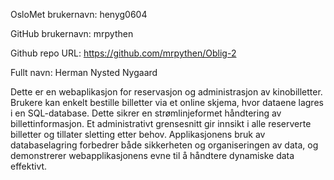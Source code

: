 OsloMet brukernavn: henyg0604

GitHub brukernavn: mrpythen

Github repo URL: https://github.com/mrpythen/Oblig-2

Fullt navn: Herman Nysted Nygaard

Dette er en webaplikasjon for  reservasjon og administrasjon av kinobilletter. Brukere kan enkelt bestille billetter via et online skjema, hvor dataene lagres i en SQL-database. Dette sikrer en strømlinjeformet håndtering av billettinformasjon. Et administrativt grensesnitt gir innsikt i alle reserverte billetter og tillater sletting etter behov. Applikasjonens bruk av databaselagring forbedrer både sikkerheten og organiseringen av data, og demonstrerer webapplikasjonens evne til å håndtere dynamiske data effektivt.
